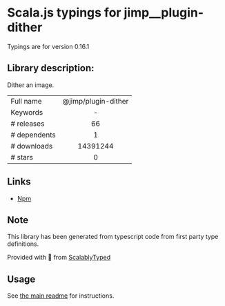 
# Scala.js typings for jimp__plugin-dither

Typings are for version 0.16.1

## Library description:
Dither an image.

|                    |                 |
| ------------------ | :-------------: |
| Full name          | @jimp/plugin-dither |
| Keywords           | - |
| # releases         | 66 |
| # dependents       | 1 |
| # downloads        | 14391244 |
| # stars            | 0 |

## Links
- [Npm](https://www.npmjs.com/package/%40jimp%2Fplugin-dither)
    


## Note
This library has been generated from typescript code from first party type definitions.

Provided with :purple_heart: from [ScalablyTyped](https://github.com/oyvindberg/ScalablyTyped)

## Usage
See [the main readme](../../readme.md) for instructions.


